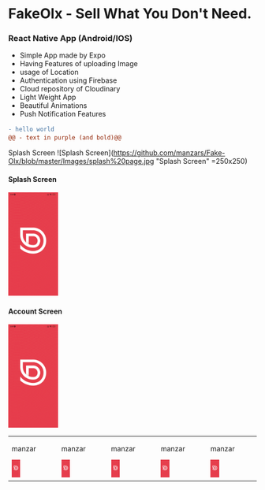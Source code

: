 # FakeOlx - Sell What You Don't Need. 
### React Native App (Android/IOS)

* Simple App made by Expo
* Having Features of uploading Image
* usage of Location
* Authentication using Firebase
* Cloud repository of Cloudinary
* Light Weight App
* Beautiful Animations
* Push Notification Features
```diff
- hello world
@@ - text in purple (and bold)@@
```


Splash Screen
![Splash Screen](https://github.com/manzars/Fake-Olx/blob/master/Images/splash%20page.jpg "Splash Screen" =250x250)

#### Splash Screen
<img src="https://github.com/manzars/Fake-Olx/blob/master/Images/splash%20page.jpg" width=20% height=20%>

#### Account Screen
<img src="https://github.com/manzars/Fake-Olx/blob/master/Images/splash%20page.jpg" width=20% height=20%>

<table>
  <tr>
    <td valign="top"><p>manzar</p><img src="https://github.com/manzars/Fake-Olx/blob/master/Images/splash%20page.jpg" width=20% height=20%></td>
    <td valign="top"><p>manzar</p><img src="https://github.com/manzars/Fake-Olx/blob/master/Images/splash%20page.jpg" width=20% height=20%></td>
    <td valign="top"><p>manzar</p><img src="https://github.com/manzars/Fake-Olx/blob/master/Images/splash%20page.jpg" width=20% height=20%></td>
    <td valign="top"><p>manzar</p><img src="https://github.com/manzars/Fake-Olx/blob/master/Images/splash%20page.jpg" width=20% height=20%></td>
    <td valign="top"><p>manzar</p><img src="https://github.com/manzars/Fake-Olx/blob/master/Images/splash%20page.jpg" width=20% height=20%></td>
  </tr>
</table>
